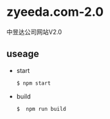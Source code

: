 # zyeeda.com-2.0
中昱达公司网站V2.0
## useage

- start

    ``` bash
    $ npm start
    ```

- build 

    ```bash
    $  npm run build
    ```
